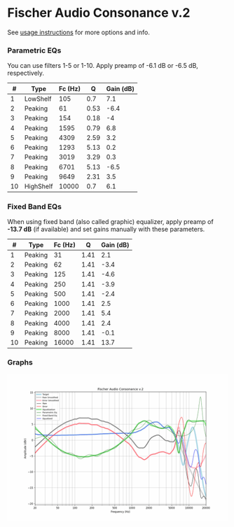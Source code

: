 # Fischer Audio Consonance v.2
See [usage instructions](https://github.com/jaakkopasanen/AutoEq#usage) for more options and info.

### Parametric EQs
You can use filters 1-5 or 1-10. Apply preamp of -6.1 dB or -6.5 dB, respectively.

|   # | Type      |   Fc (Hz) |    Q |   Gain (dB) |
|-----|-----------|-----------|------|-------------|
|   1 | LowShelf  |       105 | 0.7  |         7.1 |
|   2 | Peaking   |        61 | 0.53 |        -6.4 |
|   3 | Peaking   |       154 | 0.18 |        -4   |
|   4 | Peaking   |      1595 | 0.79 |         6.8 |
|   5 | Peaking   |      4309 | 2.59 |         3.2 |
|   6 | Peaking   |      1293 | 5.13 |         0.2 |
|   7 | Peaking   |      3019 | 3.29 |         0.3 |
|   8 | Peaking   |      6701 | 5.13 |        -6.5 |
|   9 | Peaking   |      9649 | 2.31 |         3.5 |
|  10 | HighShelf |     10000 | 0.7  |         6.1 |

### Fixed Band EQs
When using fixed band (also called graphic) equalizer, apply preamp of **-13.7 dB** (if available) and set gains manually with these parameters.

|   # | Type    |   Fc (Hz) |    Q |   Gain (dB) |
|-----|---------|-----------|------|-------------|
|   1 | Peaking |        31 | 1.41 |         2.1 |
|   2 | Peaking |        62 | 1.41 |        -3.4 |
|   3 | Peaking |       125 | 1.41 |        -4.6 |
|   4 | Peaking |       250 | 1.41 |        -3.9 |
|   5 | Peaking |       500 | 1.41 |        -2.4 |
|   6 | Peaking |      1000 | 1.41 |         2.5 |
|   7 | Peaking |      2000 | 1.41 |         5.4 |
|   8 | Peaking |      4000 | 1.41 |         2.4 |
|   9 | Peaking |      8000 | 1.41 |        -0.1 |
|  10 | Peaking |     16000 | 1.41 |        13.7 |

### Graphs
![](./Fischer%20Audio%20Consonance%20v.2.png)
